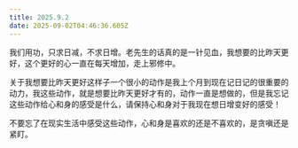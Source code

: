 ```yaml
---
title: 2025.9.2
date: 2025-09-02T04:46:36.605Z
---
```


我们用功，只求日减，不求日增。老先生的话真的是一针见血，我想要的比昨天更好，这个更好的心一直在每天增加，走上邪修中。

关于我想要比昨天更好这样子一个很小的动作是我上个月到现在记日记的很重要的动力，我这些动作，就是想要比昨天更好才有的，动作一直是想做的，但是我忘记这些动作给心和身的感受是什么，请保持心和身对于我现在想日增变好的感受！

不要忘了在现实生活中感受这些动作，心和身是喜欢的还是不喜欢的，是贪嗔还是紧盯。